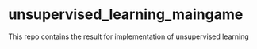 # unsupervised_learning_maingame
This repo contains the result for implementation of unsupervised learning
